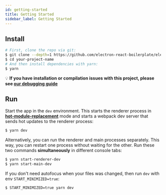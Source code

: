 ```yaml
---
id: getting-started
title: Getting Started
sidebar_label: Getting Started
---
```


## Install

```bash
# First, clone the repo via git:
$ git clone --depth=1 https://github.com/electron-react-boilerplate/electron-react-boilerplate.git your-project-name
$ cd your-project-name
# And then install dependencies with yarn:
$ yarn
```

💡 **If you have installation or compilation issues with this project, please see [our debugging guide](https://github.com/electron-react-boilerplate/electron-react-boilerplate/issues/400)**

## Run

Start the app in the `dev` environment. This starts the renderer process in [**hot-module-replacement**](https://webpack.js.org/guides/hmr-react/) mode and starts a webpack dev server that sends hot updates to the renderer process:

```bash
$ yarn dev
```

Alternatively, you can run the renderer and main processes separately. This way, you can restart one process without waiting for the other. Run these two commands **simultaneously** in different console tabs:

```bash
$ yarn start-renderer-dev
$ yarn start-main-dev
```

If you don't need autofocus when your files was changed, then run `dev` with env `START_MINIMIZED=true`:

```bash
$ START_MINIMIZED=true yarn dev
```
